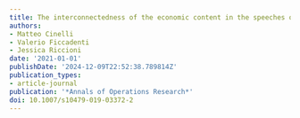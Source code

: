 ```yaml
---
title: The interconnectedness of the economic content in the speeches of the US Presidents
authors:
- Matteo Cinelli
- Valerio Ficcadenti
- Jessica Riccioni
date: '2021-01-01'
publishDate: '2024-12-09T22:52:38.789814Z'
publication_types:
- article-journal
publication: '*Annals of Operations Research*'
doi: 10.1007/s10479-019-03372-2
---
```

